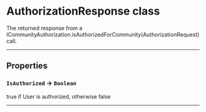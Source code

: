 # AuthorizationResponse class

The returned response from a ICommunityAuthorization.isAuthorizedForCommunity(AuthorizationRequest) call.

---
## Properties

### `IsAuthorized` → `Boolean`

true if User is authorized, otherwise false

---
